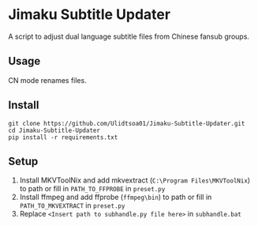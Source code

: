 # Jimaku Subtitle Updater

A script to adjust dual language subtitle files from Chinese fansub groups.

## Usage

CN mode renames files.

## Install

```
git clone https://github.com/Ulidtsoa01/Jimaku-Subtitle-Updater.git
cd Jimaku-Subtitle-Updater
pip install -r requirements.txt
```

## Setup

1. Install MKVToolNix and add mkvextract (`C:\Program Files\MKVToolNix`) to path or fill in `PATH_TO_FFPROBE` in `preset.py`
2. Install ffmpeg and add ffprobe (`ffmpeg\bin`) to path or fill in `PATH_TO_MKVEXTRACT` in `preset.py`
3. Replace `<Insert path to subhandle.py file here>` in `subhandle.bat`
